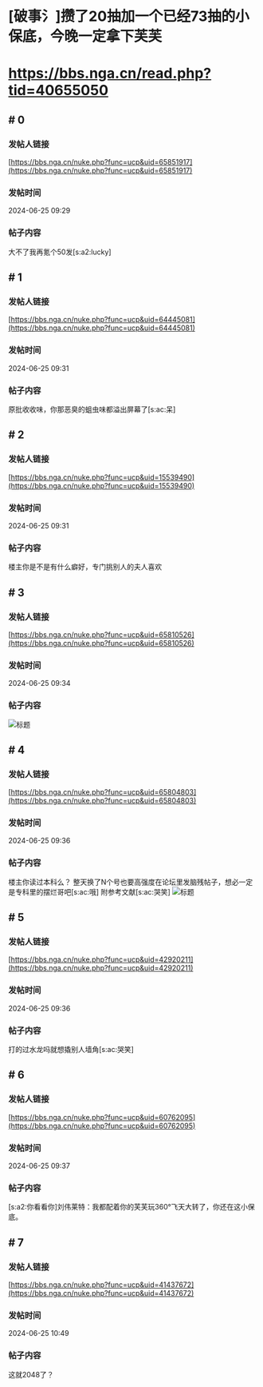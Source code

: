 # [破事氵]攒了20抽加一个已经73抽的小保底，今晚一定拿下芙芙
# https://bbs.nga.cn/read.php?tid=40655050

## \# 0
### 发帖人链接
[https://bbs.nga.cn/nuke.php?func=ucp&uid=65851917](https://bbs.nga.cn/nuke.php?func=ucp&uid=65851917)
### 发帖时间
2024-06-25 09:29
### 帖子内容
大不了我再氪个50发[s:a2:lucky]
## \# 1
### 发帖人链接
[https://bbs.nga.cn/nuke.php?func=ucp&uid=64445081](https://bbs.nga.cn/nuke.php?func=ucp&uid=64445081)
### 发帖时间
2024-06-25 09:31
### 帖子内容
原批收收味，你那恶臭的蛆虫味都溢出屏幕了[s:ac:呆]
## \# 2
### 发帖人链接
[https://bbs.nga.cn/nuke.php?func=ucp&uid=15539490](https://bbs.nga.cn/nuke.php?func=ucp&uid=15539490)
### 发帖时间
2024-06-25 09:31
### 帖子内容
楼主你是不是有什么癖好，专门挑别人的夫人喜欢
## \# 3
### 发帖人链接
[https://bbs.nga.cn/nuke.php?func=ucp&uid=65810526](https://bbs.nga.cn/nuke.php?func=ucp&uid=65810526)
### 发帖时间
2024-06-25 09:34
### 帖子内容
![标题](https://img.nga.178.com/attachments/mon_202406/25/bwQ19j-3rteZhT3cSqo-l1.jpeg)
## \# 4
### 发帖人链接
[https://bbs.nga.cn/nuke.php?func=ucp&uid=65804803](https://bbs.nga.cn/nuke.php?func=ucp&uid=65804803)
### 发帖时间
2024-06-25 09:36
### 帖子内容
楼主你读过本科么？
整天换了N个号也要高强度在论坛里发脑残帖子，想必一定是专科里的摆烂哥吧[s:ac:哦]
附参考文献[s:ac:哭笑]
![标题](https://img.nga.178.com/attachments/mon_202406/25/bwQ19j-cmo1ZgT3cSl6-pl.jpg)
## \# 5
### 发帖人链接
[https://bbs.nga.cn/nuke.php?func=ucp&uid=42920211](https://bbs.nga.cn/nuke.php?func=ucp&uid=42920211)
### 发帖时间
2024-06-25 09:36
### 帖子内容
打的过水龙吗就想撬别人墙角[s:ac:哭笑]
## \# 6
### 发帖人链接
[https://bbs.nga.cn/nuke.php?func=ucp&uid=60762095](https://bbs.nga.cn/nuke.php?func=ucp&uid=60762095)
### 发帖时间
2024-06-25 09:37
### 帖子内容
[s:a2:你看看你]刘伟莱特：我都配着你的芙芙玩360°飞天大转了，你还在这小保底。
## \# 7
### 发帖人链接
[https://bbs.nga.cn/nuke.php?func=ucp&uid=41437672](https://bbs.nga.cn/nuke.php?func=ucp&uid=41437672)
### 发帖时间
2024-06-25 10:49
### 帖子内容
这就2048了？
